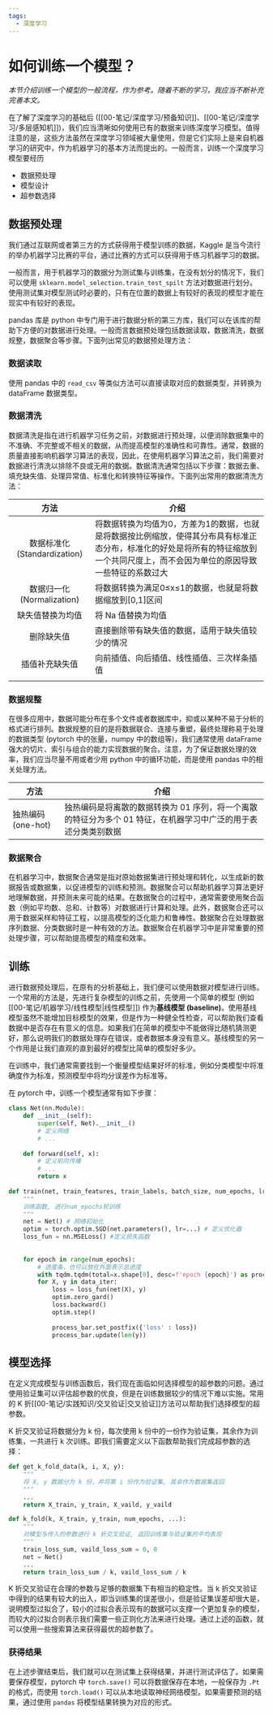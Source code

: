 ```yaml
---
tags:
  - 深度学习
---
```

# 如何训练一个模型？

*本节介绍训练一个模型的一般流程，作为参考。随着不断的学习，我应当不断补充完善本文。*

在了解了深度学习的基础后 ([[00-笔记/深度学习/预备知识]]、[[00-笔记/深度学习/多层感知机]])，我们应当清晰如何使用已有的数据来训练深度学习模型。值得注意的是，这些方法虽然在深度学习领域被大量使用，但是它们实际上是来自机器学习的研究中，作为机器学习的基本方法而提出的。一般而言，训练一个深度学习模型要经历
- 数据预处理
- 模型设计
- 超参数选择

## 数据预处理

我们通过互联网或者第三方的方式获得用于模型训练的数据，Kaggle 是当今流行的举办机器学习比赛的平台，通过比赛的方式可以获得用于练习机器学习的数据。

一般而言，用于机器学习的数据分为测试集与训练集，在没有划分的情况下，我们可以使用 `sklearn.model_selection.train_test_spilt` 方法对数据进行划分。使用测试集对模型测试时必要的，只有在位置的数据上有较好的表现的模型才能在现实中有较好的表现。

pandas 库是 python 中专门用于进行数据分析的第三方库，我们可以在该库的帮助下方便的对数据进行处理。一般而言数据预处理包括数据读取，数据清洗，数据规整，数据聚合等步骤。下面列出常见的数据预处理方法：

### 数据读取

使用 pandas 中的 `read_csv` 等类似方法可以直接读取对应的数据类型，并转换为 dataFrame 数据类型。

### 数据清洗

数据清洗是指在进行机器学习任务之前，对数据进行预处理，以便消除数据集中的不准确、不完整或不相关的数据，从而提高模型的准确性和可靠性。通常，数据的质量直接影响机器学习算法的表现，因此，在使用机器学习算法之前，我们需要对数据进行清洗以排除不良或无用的数据。数据清洗通常包括以下步骤：数据去重、填充缺失值、处理异常值、标准化和转换特征等操作。下面列出常用的数据清洗方法：

|           方法           | 介绍                                                                                         |
| :--------------------: | ------------------------------------------------------------------------------------------ |
| 数据标准化(Standardization) | 将数据转换为均值为0，方差为1的数据，也就是将数据按比例缩放，使得其分布具有标准正态分布，标准化的好处是将所有的特征缩放到一个共同尺度上，而不会因为单位的原因导致一些特征的系数过大 |
|  数据归一化(Normalization)  | 将数据转换为满足0≤x≤1的数据，也就是将数据缩放到\[0,1\]区间                                                        |
|        缺失值替换为均值        | 将 Na 值替换为均值                                                                                |
|         删除缺失值          | 直接删除带有缺失值的数据，适用于缺失值较少的情况                                                                   |
|        插值补充缺失值         | 向前插值、向后插值、线性插值、三次样条插值                                                                      |
|                        |                                                                                            |

### 数据规整

在很多应用中，数据可能分布在多个文件或者数据库中，抑或以某种不易于分析的格式进行排列。数据规整的目的是将数据联合、连接与重塑，最终处理称易于处理的数据类型 (pytorch 中的张量，numpy 中的数组等)，我们通常使用 dataFrame 强大的切片、索引与组合的能力实现数据的聚合。注意，为了保证数据处理的效率，我们应当尽量不用或者少用 python 中的循环功能，而是使用 pandas 中的相关处理方法。

|   方法  |   介绍  |
| --- | --- |
|  独热编码 (one-hot)   |  独热编码是将离散的数据转换为 01 序列，将一个离散的特征分为多个 01 特征，在机器学习中广泛的用于表述分类类别数据|

### 数据聚合

在机器学习中，数据聚合通常是指对原始数据集进行预处理和转化，以生成新的数据报告或数据集，以促进模型的训练和预测。数据聚合可以帮助机器学习算法更好地理解数据，并预测未来可能的结果。在数据聚合的过程中，通常需要使用聚合函数（例如平均数、总和、计数等）对数据进行计算和处理。此外，数据聚合还可以用于数据采样和特征工程，以提高模型的泛化能力和鲁棒性。数据聚合在处理数据序列数据、分类数据时是一种有效的方法。数据聚合在机器学习中是非常重要的预处理步骤，可以帮助提高模型的精度和效率。

## 训练

进行数据预处理后，在原有的分析基础上，我们便可以使用数据对模型进行训练。一个常用的方法是，先进行复杂模型的训练之前，先使用一个简单的模型 (例如[[00-笔记/机器学习/线性模型|线性模型]]) 作为**基线模型 (baseline)**。使用基线模型虽然不能增加目标模型的效果，但是作为一种健全性检查，可以帮助我们查看数据中是否存在有意义的信息。如果我们在简单的模型中不能做得比随机猜测更好，那么说明我们的数据处理存在错误，或者数据本身没有意义。基线模型的另一个作用是让我们直观的直到最好的模型比简单的模型好多少。

在训练中，我们通常需要找到一个衡量模型结果好坏的标准，例如分类模型中将准确度作为标准，预测模型中将均分误差作为标准等。

在 pytorch 中，训练一个模型通常有如下步骤：

```python
class Net(nn.Module):
	def __init__(self):
		super(self, Net).__init__()
		# 定义网络
		# ...
		
	def forward(self, x):
		# 定义前向传播
		# ...
		return x
		
def train(net, train_features, train_labels, batch_size, num_epochs, lr...):
	"""
	训练函数, 进行num_epochs轮训练
	"""
	net = Net() # 网络初始化
	optim = torch.optim.SGD(net.parameters(), lr=...) # 定义优化器
	loss_fun = nn.MSELoss() #定义损失函数
	
	
	for epoch in range(num_epochs):
		# 进度条，也可以放在外面表示总进度
		with tqdm.tqdm(total=x.shape[0], desc=f'epoch {epoch}') as process_bar:
		for X, y in data_iter:
			loss = loss_fun(net(X), y)
			optim.zero_gard()
			loss.backward()
			optim.step()
	
			process_bar.set_postfix({'loss' : loss})
			process_bar.update(len(y))
```

## 模型选择

在定义完成模型与训练函数后，我们现在面临如何选择模型的超参数的问题。通过使用验证集可以评估超参数的优良，但是在训练数据较少的情况下难以实施。常用的 K 折[[00-笔记/实践知识/交叉验证|交叉验证]]方法可以帮助我们选择模型的超参数。

K 折交叉验证将数据分为 k 份，每次使用 k 份中的一份作为验证集，其余作为训练集，一共进行 k 次训练。即我们需要定义以下函数帮助我们完成超参数的选择：

```python
def get_k_fold_data(k, i, X, y):
	"""
	将 X, y 数据分为 k 份，并将第 i 份作为验证集, 其余作为数据集返回
	"""
	...
	return X_train, y_train, X_vaild, y_vaild

def k_fold(k, X_train, y_train, num_epochs, ...):
	"""
	对模型与传入的参数进行 k 折交叉验证, 返回训练集与验证集的平均表现
	"""
	train_loss_sum, vaild_loss_sum = 0, 0
	net = Net()
	...
	return train_loss_sum / k, vaild_loss_sum / k
```

K 折交叉验证在合理的参数与足够的数据集下有相当的稳定性。当 k 折交叉验证中得到的结果有较大的出入，即当训练集的误差很小，但是验证集误差却很大是，说明模型过拟合了，较小的过拟合表示现有的数据可以支撑一个更加复杂的模型，而较大的过拟合则表示我们需要一些正则化方法来进行处理。通过上述的函数，就可以使用一些搜索算法来获得最优的超参数了。

### 获得结果

在上述步骤结束后，我们就可以在测试集上获得结果，并进行测试评估了。如果需要保存模型，pytorch 中 `torch.save()` 可以将数据保存在本地，一般保存为 `.Pt ` 的格式，而使用 `torch.load()` 可以从本地读取神经网络模型。如果需要预测的结果，通过使用 `pandas` 将模型结果转换为对应的形式。